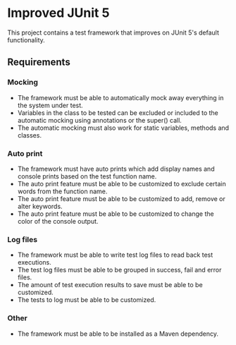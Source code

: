 # Improved JUnit 5

This project contains a test framework that improves on JUnit 5's default functionality.

## Requirements

### Mocking

- The framework must be able to automatically mock away everything in the system under test.
- Variables in the class to be tested can be excluded or included to the automatic mocking using annotations or the super() call.
- The automatic mocking must also work for static variables, methods and classes.

### Auto print

- The framework must have auto prints which add display names and console prints based on the test function name.
- The auto print feature must be able to be customized to exclude certain words from the function name.
- The auto print feature must be able to be customized to add, remove or alter keywords.
- The auto print feature must be able to be customized to change the color of the console output.

### Log files

- The framework must be able to write test log files to read back test executions.
- The test log files must be able to be grouped in success, fail and error files.
- The amount of test execution results to save must be able to be customized.
- The tests to log must be able to be customized.

### Other

- The framework must be able to be installed as a Maven dependency.
